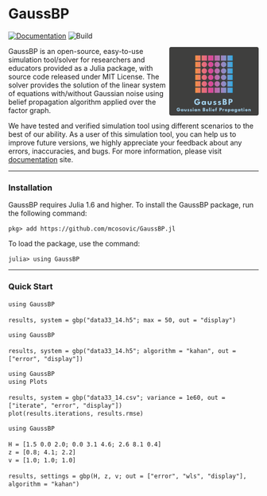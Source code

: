 # GaussBP

[![Documentation][documentation-badge]][documentation] ![Build][build-badge]


<a href="https://mcosovic.github.io/GaussBP.jl/dev/"><img align="right" width="180" src="/docs/src/assets/logo2.png" /></a>

GaussBP is an open-source, easy-to-use simulation tool/solver for researchers and educators provided as a Julia package, with source code released under MIT License. The solver provides the solution of the linear system of equations with/without Gaussian noise using belief propagation algorithm applied over the factor graph.

We have tested and verified simulation tool using different scenarios to the best of our ability. As a user of this simulation tool, you can help us to improve future versions, we highly appreciate your feedback about any errors, inaccuracies, and bugs. For more information, please visit [documentation][documentation] site.

---

### Installation
GaussBP requires Julia 1.6 and higher. To install the GaussBP package, run the following command:
```julia-repl
pkg> add https://github.com/mcosovic/GaussBP.jl
```

To load the package, use the command:
```julia-repl
julia> using GaussBP
```
---


###  Quick Start
```julia-repl
using GaussBP

results, system = gbp("data33_14.h5"; max = 50, out = "display")
```
```julia-repl
using GaussBP

results, system = gbp("data33_14.h5"; algorithm = "kahan", out = ["error", "display"])
```

```julia-repl
using GaussBP
using Plots

results, system = gbp("data33_14.csv"; variance = 1e60, out = ["iterate", "error", "display"])
plot(results.iterations, results.rmse)
```
```julia-repl
using GaussBP

H = [1.5 0.0 2.0; 0.0 3.1 4.6; 2.6 8.1 0.4]
z = [0.8; 4.1; 2.2]
v = [1.0; 1.0; 1.0]     

results, settings = gbp(H, z, v; out = ["error", "wls", "display"], algorithm = "kahan")
```

[documentation-badge]: https://github.com/mcosovic/GaussBP.jl/workflows/Documentation/badge.svg
[build-badge]: https://github.com/mcosovic/GaussBP.jl/workflows/Build/badge.svg
[documentation]: https://mcosovic.github.io/GaussBP.jl/dev/